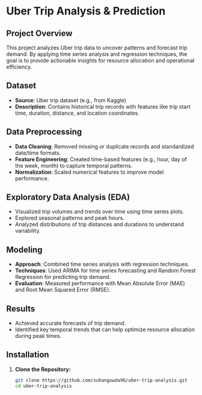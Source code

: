 # Uber Trip Analysis & Prediction

## Project Overview
This project analyzes Uber trip data to uncover patterns and forecast trip demand. By applying time series analysis and regression techniques, the goal is to provide actionable insights for resource allocation and operational efficiency.

## Dataset
- **Source**: Uber trip dataset (e.g., from Kaggle)
- **Description**: Contains historical trip records with features like trip start time, duration, distance, and location coordinates.

## Data Preprocessing
- **Data Cleaning**: Removed missing or duplicate records and standardized date/time formats.
- **Feature Engineering**: Created time-based features (e.g., hour, day of the week, month) to capture temporal patterns.
- **Normalization**: Scaled numerical features to improve model performance.

## Exploratory Data Analysis (EDA)
- Visualized trip volumes and trends over time using time series plots.
- Explored seasonal patterns and peak hours.
- Analyzed distributions of trip distances and durations to understand variability.

## Modeling
- **Approach**: Combined time series analysis with regression techniques.
- **Techniques**: Used ARIMA for time series forecasting and Random Forest Regression for predicting trip demand.
- **Evaluation**: Measured performance with Mean Absolute Error (MAE) and Root Mean Squared Error (RMSE).

## Results
- Achieved accurate forecasts of trip demand.
- Identified key temporal trends that can help optimize resource allocation during peak times.

## Installation
1. **Clone the Repository:**
   ```bash
   git clone https://github.com/suhangowda96/uber-trip-analysis.git
   cd uber-trip-analysis

